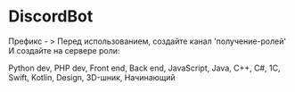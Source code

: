 # DiscordBot

Префикс - >
Перед использованием, создайте канал 'получение-ролей'
И создайте на сервере роли:

Python dev,
PHP dev,
Front end,
Back end,
JavaScript,
Java,
C++,
C#,
1C,
Swift,
Kotlin,
Design,
3D-шник,
Начинающий

